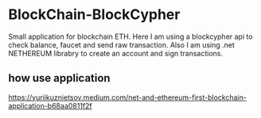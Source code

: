 # BlockChain-BlockCypher
Small application for blockchain ETH. Here I am using a blockcypher api to check balance, faucet and send raw transaction. Also I am using .net NETHEREUM
librabry to create an account and sign transactions.

## how use application
https://yuriikuznietsov.medium.com/net-and-ethereum-first-blockchain-application-b68aa0811f2f 

